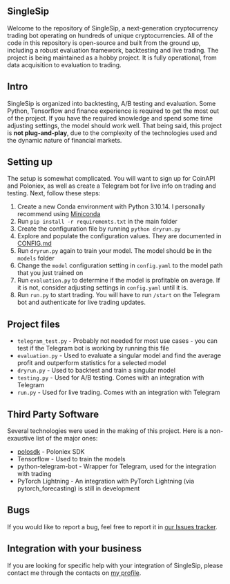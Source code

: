 ## SingleSip

Welcome to the repository of SingleSip, a next-generation cryptocurrency trading bot operating on hundreds of unique cryptocurrencies. All of the code in this repository is open-source and built from the ground up, including a robust evaluation framework, backtesting and live trading. The project is being maintained as a hobby project. It is fully operational, from data acquisition to evaluation to trading.

## Intro
SingleSip is organized into backtesting, A/B testing and evaluation. Some Python, Tensorflow and finance experience is required to get the most out of the project. If you have the required knowledge and spend some time adjusting settings, the model should work well. That being said, this project is **not plug-and-play**, due to the complexity of the technologies used and the dynamic nature of financial markets.

## Setting up
The setup is somewhat complicated. You will want to sign up for CoinAPI and Poloniex, as well as create a Telegram bot for live info on trading and testing. Next, follow these steps:
1. Create a new Conda environment with Python 3.10.14. I personally recommend using [Miniconda](https://docs.anaconda.com/free/miniconda/index.html)
2. Run `pip install -r requirements.txt` in the main folder
3. Create the configuration file by running `python dryrun.py`
4. Explore and populate the configuration values. They are documented in [CONFIG.md](CONFIG.md)
5. Run `dryrun.py` again to train your model. The model should be in the `models` folder
6. Change the `model` configuration setting in `config.yaml` to the model path that you just trained on
7. Run `evaluation.py` to determine if the model is profitable on average. If it is not, consider adjusting settings in `config.yaml` until it is.
8. Run `run.py` to start trading. You will have to run `/start` on the Telegram bot and authenticate for live trading updates.

## Project files
- `telegram_test.py` - Probably not needed for most use cases - you can test if the Telegram bot is working by running this file
- `evaluation.py` - Used to evaluate a singular model and find the average profit and outperform statistics for a selected model
- `dryrun.py` - Used to backtest and train a singular model
- `testing.py` - Used for A/B testing. Comes with an integration with Telegram
- `run.py` - Used for live trading. Comes with an integration with Telegram

## Third Party Software
Several technologies were used in the making of this project. Here is a non-exaustive list of the major ones:
- [polosdk](https://github.com/poloniex/polo-sdk-python) - Poloniex SDK
- Tensorflow - Used to train the models
- python-telegram-bot - Wrapper for Telegram, used for the integration with trading
- PyTorch Lightning - An integration with PyTorch Lightning (via pytorch_forecasting) is still in development

## Bugs
If you would like to report a bug, feel free to report it in [our Issues tracker](https://github.com/JIBSIL/SingleSip/issues). 

## Integration with your business
If you are looking for specific help with your integration of SingleSip, please contact me through the contacts on [my profile](https://github.com/JIBSIL).